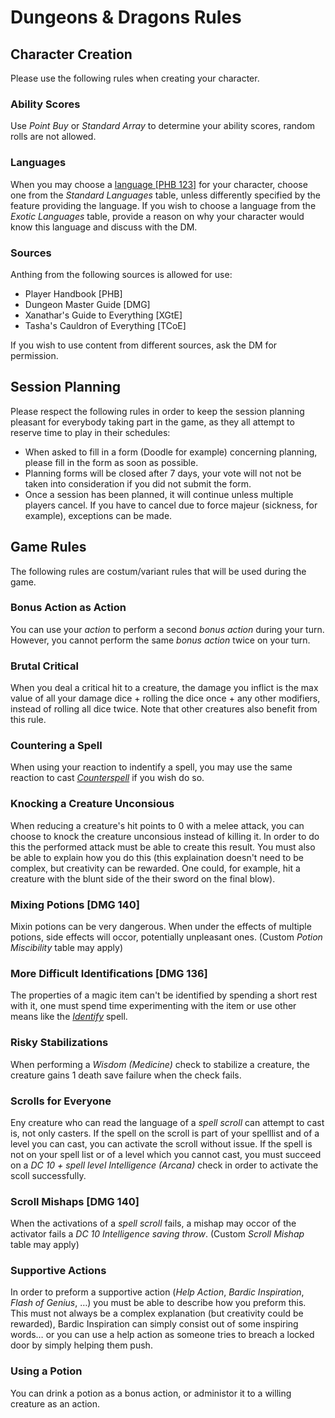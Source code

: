 # Dungeons & Dragons Rules

## Character Creation
Please use the following rules when creating your character.

### Ability Scores
Use *Point Buy* or *Standard Array* to determine your ability scores, random rolls are not allowed.

### Languages
When you may choose a [language [PHB 123]](https://5thsrd.org/character/languages/) for your character, choose one from the *Standard Languages* table, unless differently specified by the feature providing the language. If you wish to choose a language from the *Exotic Languages* table, provide a reason on why your character would know this language and discuss with the DM.

### Sources
Anthing from the following sources is allowed for use:
- Player Handbook [PHB]
- Dungeon Master Guide [DMG]
- Xanathar's Guide to Everything [XGtE]
- Tasha's Cauldron of Everything [TCoE]

If you wish to use content from different sources, ask the DM for permission. 

## Session Planning
Please respect the following rules in order to keep the session planning pleasant for everybody taking part in the game, as they all attempt to reserve time to play in their schedules:
- When asked to fill in a form (Doodle for example) concerning planning, please fill in the form as soon as possible.
- Planning forms will be closed after 7 days, your vote will not not be taken into consideration if you did not submit the form.
- Once a session has been planned, it will continue unless multiple players cancel. If you have to cancel due to force majeur (sickness, for example), exceptions can be made.

## Game Rules
The following rules are costum/variant rules that will be used during the game.

### Bonus Action as Action
You can use your *action* to perform a second *bonus action* during your turn. However, you cannot perform the same *bonus action* twice on your turn.

### Brutal Critical
When you deal a critical hit to a creature, the damage you inflict is the max value of all your damage dice + rolling the dice once + any other modifiers, instead of rolling all dice twice. Note that other creatures also benefit from this rule.

### Countering a Spell
When using your reaction to indentify a spell, you may use the same reaction to cast [*Counterspell*](https://roll20.net/compendium/dnd5e/Counterspell#content) if you wish do so.

### Knocking a Creature Unconsious
When reducing a creature's hit points to 0 with a melee attack, you can choose to knock the creature unconsious instead of killing it. In order to do this the performed attack must be able to create this result. You must also be able to explain how you do this (this explaination doesn't need to be complex, but creativity can be rewarded. One could, for example, hit a creature with the blunt side of the their sword on the final blow).

### Mixing Potions [DMG 140]
Mixin potions can be very dangerous. When under the effects of multiple potions, side effects will occor, potentially unpleasant ones. (Custom *Potion Miscibility* table may apply)

### More Difficult Identifications [DMG 136]
The properties of a magic item can't be identified by spending a short rest with it, one must spend time experimenting with the item or use other means like the [*Identify*](https://roll20.net/compendium/dnd5e/Identify#content) spell.

### Risky Stabilizations
When performing a *Wisdom (Medicine)* check to stabilize a creature, the creature gains 1 death save failure when the check fails.

### Scrolls for Everyone
Eny creature who can read the language of a *spell scroll* can attempt to cast is, not only casters. If the spell on the scroll is part of your spelllist and of a level you can cast, you can activate the scroll without issue. If the spell is not on your spell list or of a level which you cannot cast, you must succeed on a *DC 10 + spell level Intelligence (Arcana)* check in order to activate the scoll successfully. 

### Scroll Mishaps [DMG 140]
When the activations of a *spell scroll* fails, a mishap may occor of the activator fails a *DC 10 Intelligence saving throw*. (Custom *Scroll Mishap* table may apply)

### Supportive Actions
In order to preform a supportive action (*Help Action*, *Bardic Inspiration*, *Flash of Genius*, …) you must be able to describe how you preform this. This must not always be a complex explanation (but creativity could be rewarded), Bardic Inspiration can simply consist out of some inspiring words… or you can use a help action as someone tries to breach a locked door by simply helping them push.

### Using a Potion
You can drink a potion as a bonus action, or administor it to a willing creature as an action.
